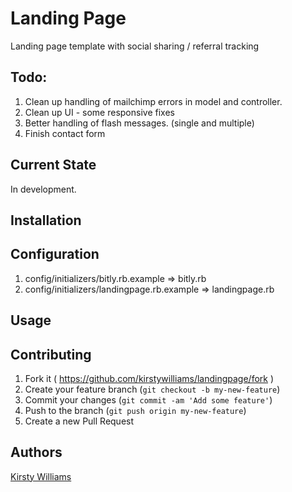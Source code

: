 # Landing Page

Landing page template with social sharing / referral tracking

## Todo:

1. Clean up handling of mailchimp errors in model and controller.
2. Clean up UI - some responsive fixes
3. Better handling of flash messages. (single and multiple)
4. Finish contact form

## Current State

In development.

## Installation

## Configuration

1. config/initializers/bitly.rb.example => bitly.rb
2. config/initializers/landingpage.rb.example => landingpage.rb

## Usage

## Contributing

1. Fork it ( https://github.com/kirstywilliams/landingpage/fork )
2. Create your feature branch (`git checkout -b my-new-feature`)
3. Commit your changes (`git commit -am 'Add some feature'`)
4. Push to the branch (`git push origin my-new-feature`)
5. Create a new Pull Request

## Authors

[Kirsty Williams](https://github.com/kirstywilliams)